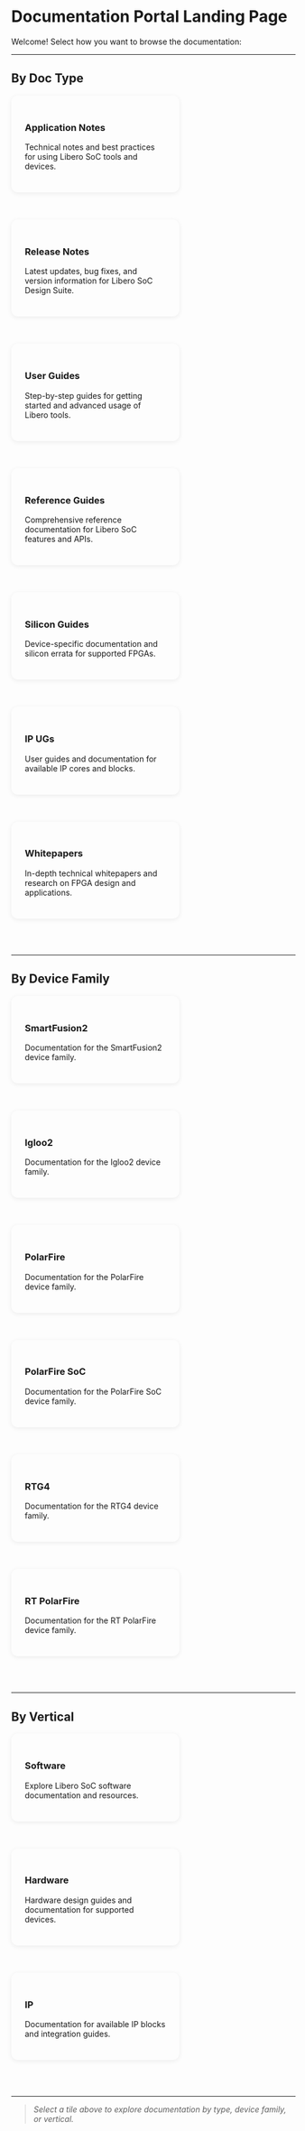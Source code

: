 # Documentation Portal Landing Page

Welcome! Select how you want to browse the documentation:

---

## By Doc Type
<div style="display: flex; flex-wrap: wrap; gap: 1.5rem; justify-content: space-between; margin-bottom: 2.5rem;">
<a href="#" style="flex:1 1 250px; min-width:250px; max-width:32%; background:var(--md-default-bg-color); border-radius:12px; box-shadow:0 2px 8px rgba(0,0,0,0.07); padding:1.5rem; margin-bottom:1.5rem; text-decoration:none; color:inherit; transition:box-shadow 0.2s;"><h3>Application Notes</h3><p>Technical notes and best practices for using Libero SoC tools and devices.</p></a>
<a href="#" style="flex:1 1 250px; min-width:250px; max-width:32%; background:var(--md-default-bg-color); border-radius:12px; box-shadow:0 2px 8px rgba(0,0,0,0.07); padding:1.5rem; margin-bottom:1.5rem; text-decoration:none; color:inherit; transition:box-shadow 0.2s;"><h3>Release Notes</h3><p>Latest updates, bug fixes, and version information for Libero SoC Design Suite.</p></a>
<a href="#" style="flex:1 1 250px; min-width:250px; max-width:32%; background:var(--md-default-bg-color); border-radius:12px; box-shadow:0 2px 8px rgba(0,0,0,0.07); padding:1.5rem; margin-bottom:1.5rem; text-decoration:none; color:inherit; transition:box-shadow 0.2s;"><h3>User Guides</h3><p>Step-by-step guides for getting started and advanced usage of Libero tools.</p></a>
<a href="#" style="flex:1 1 250px; min-width:250px; max-width:32%; background:var(--md-default-bg-color); border-radius:12px; box-shadow:0 2px 8px rgba(0,0,0,0.07); padding:1.5rem; margin-bottom:1.5rem; text-decoration:none; color:inherit; transition:box-shadow 0.2s;"><h3>Reference Guides</h3><p>Comprehensive reference documentation for Libero SoC features and APIs.</p></a>
<a href="#" style="flex:1 1 250px; min-width:250px; max-width:32%; background:var(--md-default-bg-color); border-radius:12px; box-shadow:0 2px 8px rgba(0,0,0,0.07); padding:1.5rem; margin-bottom:1.5rem; text-decoration:none; color:inherit; transition:box-shadow 0.2s;"><h3>Silicon Guides</h3><p>Device-specific documentation and silicon errata for supported FPGAs.</p></a>
<a href="#" style="flex:1 1 250px; min-width:250px; max-width:32%; background:var(--md-default-bg-color); border-radius:12px; box-shadow:0 2px 8px rgba(0,0,0,0.07); padding:1.5rem; margin-bottom:1.5rem; text-decoration:none; color:inherit; transition:box-shadow 0.2s;"><h3>IP UGs</h3><p>User guides and documentation for available IP cores and blocks.</p></a>
<a href="#" style="flex:1 1 250px; min-width:250px; max-width:32%; background:var(--md-default-bg-color); border-radius:12px; box-shadow:0 2px 8px rgba(0,0,0,0.07); padding:1.5rem; margin-bottom:1.5rem; text-decoration:none; color:inherit; transition:box-shadow 0.2s;"><h3>Whitepapers</h3><p>In-depth technical whitepapers and research on FPGA design and applications.</p></a>
</div>

---

## By Device Family
<div style="display: flex; flex-wrap: wrap; gap: 1.5rem; justify-content: space-between; margin-bottom: 2.5rem;">
<a href="#" style="flex:1 1 250px; min-width:250px; max-width:32%; background:var(--md-default-bg-color); border-radius:12px; box-shadow:0 2px 8px rgba(0,0,0,0.07); padding:1.5rem; margin-bottom:1.5rem; text-decoration:none; color:inherit; transition:box-shadow 0.2s;"><h3>SmartFusion2</h3><p>Documentation for the SmartFusion2 device family.</p></a>
<a href="#" style="flex:1 1 250px; min-width:250px; max-width:32%; background:var(--md-default-bg-color); border-radius:12px; box-shadow:0 2px 8px rgba(0,0,0,0.07); padding:1.5rem; margin-bottom:1.5rem; text-decoration:none; color:inherit; transition:box-shadow 0.2s;"><h3>Igloo2</h3><p>Documentation for the Igloo2 device family.</p></a>
<a href="#" style="flex:1 1 250px; min-width:250px; max-width:32%; background:var(--md-default-bg-color); border-radius:12px; box-shadow:0 2px 8px rgba(0,0,0,0.07); padding:1.5rem; margin-bottom:1.5rem; text-decoration:none; color:inherit; transition:box-shadow 0.2s;"><h3>PolarFire</h3><p>Documentation for the PolarFire device family.</p></a>
<a href="#" style="flex:1 1 250px; min-width:250px; max-width:32%; background:var(--md-default-bg-color); border-radius:12px; box-shadow:0 2px 8px rgba(0,0,0,0.07); padding:1.5rem; margin-bottom:1.5rem; text-decoration:none; color:inherit; transition:box-shadow 0.2s;"><h3>PolarFire SoC</h3><p>Documentation for the PolarFire SoC device family.</p></a>
<a href="#" style="flex:1 1 250px; min-width:250px; max-width:32%; background:var(--md-default-bg-color); border-radius:12px; box-shadow:0 2px 8px rgba(0,0,0,0.07); padding:1.5rem; margin-bottom:1.5rem; text-decoration:none; color:inherit; transition:box-shadow 0.2s;"><h3>RTG4</h3><p>Documentation for the RTG4 device family.</p></a>
<a href="#" style="flex:1 1 250px; min-width:250px; max-width:32%; background:var(--md-default-bg-color); border-radius:12px; box-shadow:0 2px 8px rgba(0,0,0,0.07); padding:1.5rem; margin-bottom:1.5rem; text-decoration:none; color:inherit; transition:box-shadow 0.2s;"><h3>RT PolarFire</h3><p>Documentation for the RT PolarFire device family.</p></a>
</div>

---

## By Vertical
<div style="display: flex; flex-wrap: wrap; gap: 1.5rem; justify-content: space-between; margin-bottom: 2.5rem;">
<a href="libero/" style="flex:1 1 250px; min-width:250px; max-width:32%; background:var(--md-default-bg-color); border-radius:12px; box-shadow:0 2px 8px rgba(0,0,0,0.07); padding:1.5rem; margin-bottom:1.5rem; text-decoration:none; color:inherit; transition:box-shadow 0.2s;"><h3>Software</h3><p>Explore Libero SoC software documentation and resources.</p></a>
<a href="#" style="flex:1 1 250px; min-width:250px; max-width:32%; background:var(--md-default-bg-color); border-radius:12px; box-shadow:0 2px 8px rgba(0,0,0,0.07); padding:1.5rem; margin-bottom:1.5rem; text-decoration:none; color:inherit; transition:box-shadow 0.2s;"><h3>Hardware</h3><p>Hardware design guides and documentation for supported devices.</p></a>
<a href="#" style="flex:1 1 250px; min-width:250px; max-width:32%; background:var(--md-default-bg-color); border-radius:12px; box-shadow:0 2px 8px rgba(0,0,0,0.07); padding:1.5rem; margin-bottom:1.5rem; text-decoration:none; color:inherit; transition:box-shadow 0.2s;"><h3>IP</h3><p>Documentation for available IP blocks and integration guides.</p></a>
</div>

---

> _Select a tile above to explore documentation by type, device family, or vertical._ 
